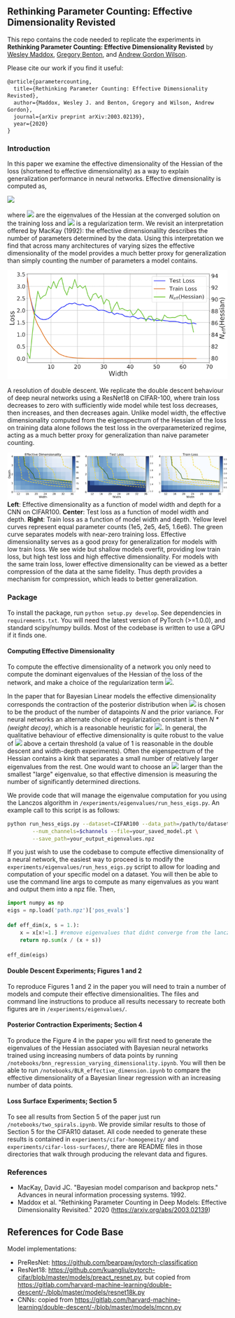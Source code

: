 ## Rethinking Parameter Counting: Effective Dimensionality Revisted

This repo contains the code needed to replicate the experiments in **Rethinking Parameter Counting: Effective Dimensionality Revisted** by [Wesley Maddox](https://wjmaddox.github.io), [Gregory Benton](https://g-benton.github.io/), and [Andrew Gordon Wilson](https://cims.nyu.edu/~andrewgw/).

Please cite our work if you find it useful:
```
@article{parametercounting,
  title={Rethinking Parameter Counting: Effective Dimensionality Revisted},
  author={Maddox, Wesley J. and Benton, Gregory and Wilson, Andrew Gordon},
  journal={arXiv preprint arXiv:2003.02139},
  year={2020}
}
```

### Introduction

In this paper we examine the effective dimensionality of the Hessian of the loss (shortened to effective dimensionality) as a way to explain generalization performance in neural networks. Effective dimensionality is computed as,

<img src="https://render.githubusercontent.com/render/math?math=N_{eff}(\textrm{Hessian})=\sum_{i=1}^{j}\frac{\lambda_j}{\lambda_j%2B\alpha},">

where <img src="https://render.githubusercontent.com/render/math?math=\lambda_j"> are the eigenvalues of the Hessian at the converged solution on the training loss and <img src="https://render.githubusercontent.com/render/math?math=\alpha"> is a regularization term.
We revisit an interpretation offered by MacKay (1992): the effective dimensionalilty describes the number of parameters determined by the data. 
Using this interpretation we find that across many architectures of varying sizes the effective dimensionality of the model provides a much better proxy for generalization than simply counting the number of parameters a model contains.

![Effective Dimensionality and Generalization](plots/dnn_double_descent.png?raw=true "Effective Dimensionality and Generalization")

A resolution of double descent. We replicate the double descent behaviour of deep neural networks using a ResNet18 on CIFAR-100, where train loss decreases to zero with sufficiently wide model while test loss decreases, then increases, and then decreases again. Unlike model width, the effective dimensionality computed from the eigenspectrum of the Hessian of the loss on training data alone follows the test loss in the overparameterized regime, acting as a much better proxy for generalization than naive parameter counting.

![Effective Dimensionality, Width, and Depth](plots/width-depth-exp.png?raw=true "Effective Dimensionality, Width, and Depth")
**Left**: Effective dimensionality as a function of model width and depth for a CNN on CIFAR100. **Center**: Test loss as a function of model width and depth. **Right**: Train loss as a function of model width and depth. Yellow level curves represent equal parameter counts (1e5, 2e5, 4e5, 1.6e6). The green curve separates models with near-zero training loss. Effective dimensionality serves as a good proxy for generalization for models with low train loss. We see wide but shallow models overfit, providing low train loss, but high test loss and high effective dimensionality. For models with the same train loss, lower effective dimensionality can be viewed as a better compression of the data at the same fidelity. Thus depth provides a mechanism for compression, which leads to better generalization.

### Package

To install the package, run `python setup.py develop`. See dependencies in `requirements.txt`. You will need the latest version of PyTorch (>=1.0.0), and standard scipy/numpy builds. Most of the codebase is written to use a GPU if it finds one.

#### Computing Effective Dimensionality

To compute the effective dimensionality of a network you only need to compute the dominant eigenvalues of the Hessian of the loss of the network, and make a choice of the regularization term <img src="https://render.githubusercontent.com/render/math?math=\alpha">. 

In the paper that for Bayesian Linear models the effective dimensionality corresponds the contraction of the posterior distribution when <img src="https://render.githubusercontent.com/render/math?math=\alpha"> is chosen to be the product of the number of datapoints _N_ and the prior variance. For neural networks an alternate choice of regularization constant is then  _N * (weight decay)_, which is a reasonable heuristic for <img src="https://render.githubusercontent.com/render/math?math=\alpha">. In general, the qualitative behaviour of effective dimensionality is quite robust to the value of <img src="https://render.githubusercontent.com/render/math?math=\alpha"> above a certain threshold (a value of 1 is reasonable in the double descent and width-depth experiments). Often the eigenspectrum of the Hessian contains a kink that separates a small number of relatively larger eigenvalues from the rest. One would want to choose an <img src="https://render.githubusercontent.com/render/math?math=\alpha"> larger than the smallest "large" eigenvalue, so that effective dimension is measuring the number of significantly determined directions.

We provide code that will manage the eigenvalue computation for you using the Lanczos algorithm in `/experiments/eigenvalues/run_hess_eigs.py`. An example call to this script is as follows:

```bash
python run_hess_eigs.py --dataset=CIFAR100 --data_path=/path/to/dataset/ --model=ResNet18 \
        --num_channels=$channels --file=your_saved_model.pt \
        --save_path=your_output_eigenvalues.npz
```

If you just wish to use the codebase to compute effective dimensionality of a neural network, the easiest way to proceed is to modify the `experiments/eigenvalues/run_hess_eigs.py` script to allow for loading and computation of your specific model on a dataset.
You will then be able to use the command line args to compute as many eigenvalues as you want and output them into a npz file.
Then, 
```python
import numpy as np
eigs = np.load('path.npz')['pos_evals']

def eff_dim(x, s = 1.):
    x = x[x!=1.] #remove eigenvalues that didnt converge from the lanczos computation to make things less noisy
    return np.sum(x / (x + s))
    
eff_dim(eigs)
```


#### Double Descent Experiments; Figures 1 and 2

To reproduce Figures 1 and 2 in the paper you will need to train a number of models and compute their effective dimensionalities. The files and command line instructions to produce all results necessary to recreate both figures are in `/experiments/eigenvalues/`.

#### Posterior Contraction Experiments; Section 4

To produce the Figure 4 in the paper you will first need to generate the eigenvalues of the Hessian associated with Bayesian neural networks trained using increasing numbers of data points by running `/notebooks/bnn_regression_varying_dimensionality.ipynb`. You will then be able to run `/notebooks/BLR_effective_dimension.ipynb` to compare the effective dimensionality of a Bayesian linear regression with an increasing number of data points.

#### Loss Surface Experiments; Section 5

To see all results from Section 5 of the paper just run `/notebooks/two_spirals.ipynb`. We provide similar results to those of Section 5 for the CIFAR10 dataset. All code needed to generate these results is contained in `experiments/cifar-homogeneity/` and `experiments/cifar-loss-surfaces/`, there are README files in those directories that walk through producing the relevant data and figures.

### References
- MacKay, David JC. "Bayesian model comparison and backprop nets." Advances in neural information processing systems. 1992.
- Maddox et al. "Rethinking Parameter Counting in Deep Models: Effective Dimensionality Revisited." 2020 (https://arxiv.org/abs/2003.02139)

## References for Code Base

Model implementations:
  - PreResNet: https://github.com/bearpaw/pytorch-classification
  - ResNet18: https://github.com/kuangliu/pytorch-cifar/blob/master/models/preact_resnet.py, but copied from https://gitlab.com/harvard-machine-learning/double-descent/-/blob/master/models/resnet18k.py
  - CNNs: copied from https://gitlab.com/harvard-machine-learning/double-descent/-/blob/master/models/mcnn.py 
  
